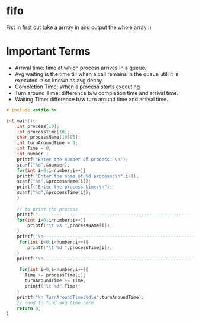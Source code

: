 # fifo
Fist in first out
take a arrray in and output the whole array :)

# Important Terms
- Arrival time: time at which process arrives in a queue.
- Avg waiting is the time till when a call remains in the queue utill it is executed. also known as avg decay.
- Completion Time: When a process starts executing
- Turn around Time: difference b/w completion time and arrival time.
- Waiting Time: difference b/w turn around time and arrival time.
```c
# include <stdio.h>

int main(){
    int process[10];
    int processTime[10];
    char processName[10][5];
    int turnAroundTime = 0;
    int Time = 0;
    int number ;
    printf("Enter the number of process: \n");
    scanf("%d",&number);
    for(int i=0;i<number;i++){
    printf("Enter the name of %d process:\n",i+1);
    scanf("%s",&processName[i]);
    printf("Enter the process time:\n");
    scanf("%d",&processTime[i]);
    }
    
    // to print the process
    printf("------------------------------------------------------------------------------------------------\n");
    for(int i=0;i<number;i++){
        printf("\t %s ",processName[i]);
    }
    printf("\n------------------------------------------------------------------------------------------------\n");
     for(int i=0;i<number;i++){
        printf("\t %d ",processTime[i]);
    }
    printf("\n------------------------------------------------------------------------------------------------\n");
    
     for(int i=0;i<number;i++){
       Time += processTime[i];
       turnAroundTime += Time;
       printf("\t %d",Time);
    }
    printf("\n TurnAroundTime:%d\n",turnAroundTime);
    // need to find avg time here
    return 0;
}
```